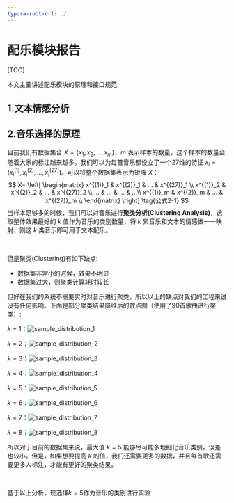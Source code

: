 ```yaml
---
typora-root-url: ./
---
```


# 配乐模块报告

[TOC]

本文主要讲述配乐模块的原理和接口规范

## 1.文本情感分析





## 2.音乐选择的原理

目前我们有数据集合 $X=\{x_1,  x_2, ..., x_m\}$，$m$ 表示样本的数量，这个样本的数量会随着大家的标注越来越多。我们可以为每首音乐都设立了一个27维的特征 $x_i=(x^{(1)}_i, x^{(2)}_i, ..., x^{(27)}_i)$。可以将整个数据集表示为矩阵 $X$：
$$
X= \left[
\begin{matrix}
x^{(1)}_1 & x^{(2)}_1 & ... & x^{(27)}_1 \\
x^{(1)}_2 & x^{(2)}_2 & ... & x^{(27)}_2 \\
... & ... & ... & ...\\
x^{(1)}_m & x^{(2)}_m & ... & x^{(27)}_m \\
\end{matrix}
\right] \tag{公式2-1}
$$
当样本足够多的时候，我们可以对音乐进行**聚类分析(Clustering Analysis)**，选取整体效果最好的 $k$ 值作为音乐的类别数量，将 $k$ 累音乐和文本的情感做一一映射，则这 $k$ 类音乐即可用于文本配乐。

<br/>

但是聚类(Clustering)有如下缺点:

* 数据集非常小的时候，效果不明显
* 数据集过大，则聚类计算耗时较长

但好在我们的系统不需要实时对音乐进行聚类，所以以上的缺点对我们的工程来说没有任何影响。下面是部分聚类结果降维后的散点图（使用了90首歌曲进行聚类）:

$k=1$：![sample_distribution_1](imgs/sample_distribution_1.png)

$k=2$：![sample_distribution_2](imgs/sample_distribution_2.png)

$k=3$：![sample_distribution_3](imgs/sample_distribution_3.png)

$k=4$：![sample_distribution_4](imgs/sample_distribution_4.png)

$k=5$：![sample_distribution_5](imgs/sample_distribution_5.png)

$k=6$：![sample_distribution_6](imgs/sample_distribution_6.png)

$k=7$：![sample_distribution_7](imgs/sample_distribution_7.png)

$k=8$：![sample_distribution_8](imgs/sample_distribution_8.png)

所以对于目前的数据集来说，最大值 $k=5$ 能够尽可能多地细化音乐类别，误差也较小。但是，如果想要提高 $k$ 的值，我们还需要更多的数据，并且每首歌还需要更多人标注，才能有更好的聚类结果。

<br/>

基于以上分析，现选择$k=5$作为音乐的类别进行实验